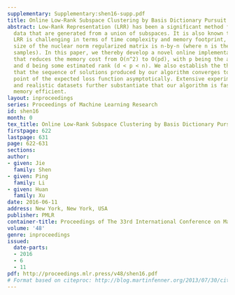 ```yaml
---
supplementary: Supplementary:shen16-supp.pdf
title: Online Low-Rank Subspace Clustering by Basis Dictionary Pursuit
abstract: Low-Rank Representation (LRR) has been a significant method for segmenting
  data that are generated from a union of subspaces. It is also known that solving
  LRR is challenging in terms of time complexity and memory footprint, in that the
  size of the nuclear norm regularized matrix is n-by-n (where n is the number of
  samples). In this paper, we thereby develop a novel online implementation of LRR
  that reduces the memory cost from O(n^2) to O(pd), with p being the ambient dimension
  and d being some estimated rank (d < p < n). We also establish the theoretical guarantee
  that the sequence of solutions produced by our algorithm converges to a stationary
  point of the expected loss function asymptotically. Extensive experiments on synthetic
  and realistic datasets further substantiate that our algorithm is fast, robust and
  memory efficient.
layout: inproceedings
series: Proceedings of Machine Learning Research
id: shen16
month: 0
tex_title: Online Low-Rank Subspace Clustering by Basis Dictionary Pursuit
firstpage: 622
lastpage: 631
page: 622-631
sections: 
author:
- given: Jie
  family: Shen
- given: Ping
  family: Li
- given: Huan
  family: Xu
date: 2016-06-11
address: New York, New York, USA
publisher: PMLR
container-title: Proceedings of The 33rd International Conference on Machine Learning
volume: '48'
genre: inproceedings
issued:
  date-parts:
  - 2016
  - 6
  - 11
pdf: http://proceedings.mlr.press/v48/shen16.pdf
# Format based on citeproc: http://blog.martinfenner.org/2013/07/30/citeproc-yaml-for-bibliographies/
---
```

